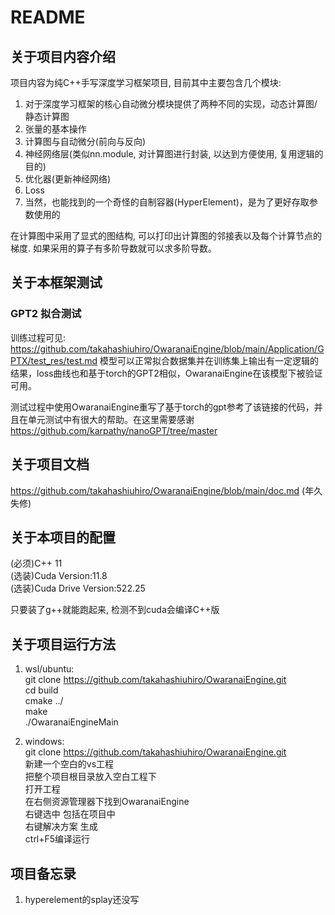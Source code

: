 # README
## 关于项目内容介绍  

项目内容为纯C++手写深度学习框架项目, 目前其中主要包含几个模块:  

1. 对于深度学习框架的核心自动微分模块提供了两种不同的实现，动态计算图/静态计算图  
2. 张量的基本操作  
3. 计算图与自动微分(前向与反向)  
4. 神经网络层(类似nn.module, 对计算图进行封装, 以达到方便使用, 复用逻辑的目的)  
5. 优化器(更新神经网络)  
6. Loss  
7. 当然，也能找到的一个奇怪的自制容器(HyperElement)，是为了更好存取参数使用的 

在计算图中采用了显式的图结构, 可以打印出计算图的邻接表以及每个计算节点的梯度. 如果采用的算子有多阶导数就可以求多阶导数。

## 关于本框架测试

### GPT2 拟合测试
训练过程可见: https://github.com/takahashiuhiro/OwaranaiEngine/blob/main/Application/GPTX/test_res/test.md
模型可以正常拟合数据集并在训练集上输出有一定逻辑的结果，loss曲线也和基于torch的GPT2相似，OwaranaiEngine在该模型下被验证可用。

测试过程中使用OwaranaiEngine重写了基于torch的gpt参考了该链接的代码，并且在单元测试中有很大的帮助。在这里需要感谢
https://github.com/karpathy/nanoGPT/tree/master

## 关于项目文档  

https://github.com/takahashiuhiro/OwaranaiEngine/blob/main/doc.md (年久失修)

## 关于本项目的配置  

(必须)C++ 11  
(选装)Cuda Version:11.8  
(选装)Cuda Drive Version:522.25  

只要装了g++就能跑起来, 检测不到cuda会编译C++版

## 关于项目运行方法  
1. wsl/ubuntu:  
git clone https://github.com/takahashiuhiro/OwaranaiEngine.git  
cd build  
cmake ../  
make  
./OwaranaiEngineMain  

2. windows:  
git clone https://github.com/takahashiuhiro/OwaranaiEngine.git  
新建一个空白的vs工程  
把整个项目根目录放入空白工程下  
打开工程  
在右侧资源管理器下找到OwaranaiEngine  
右键选中 包括在项目中  
右键解决方案 生成  
ctrl+F5编译运行  

## 项目备忘录 
1. hyperelement的splay还没写
